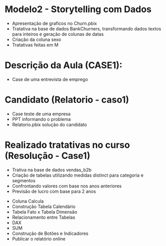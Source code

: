 # Modelo2 - Storytelling com Dados

  *  Apresentação de graficos no Churn.pbix
  *  Tratativa na base de dados BankChurners, transformando dados textos para inteiros e geração de colunas de datas
  *  Criação da coluna sexo
  *  Tratativas feitas em M
 

# Descrição da Aula (CASE1):

- Case de uma entrevista de emprego


# Candidato (Relatorio - caso1)

  * Case teste de uma empresa 
  * PPT informando o problema 
  * Relatorio.pbix solução do candidato

# Realizado tratativas no curso (Resolução  - Case1)

  * Trativa na base de dados vendas_b2b
  * Criação de tabelas utilizando medidas distinct para categoria e segmentos
  * Confrontando valores com base nos anos anteriores
  * Previsão de lucro com base para 2 anos
  - Coluna Calcula
  - Construção Tabela Calendário
  - Tabela Fato x Tabela Dimensão
  - Relacionamento entre Tabelas
  - DAX
  - SUM 
  - Construção de Botões e Indicadores
  - Publicar o relatório online
